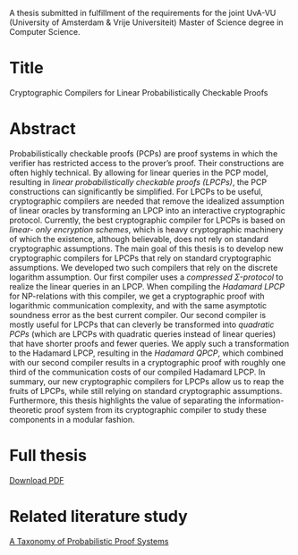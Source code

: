 A thesis submitted in fulfillment of the requirements for
the joint UvA-VU (University of Amsterdam & Vrije Universiteit) Master of Science degree in Computer Science.

# Title
Cryptographic Compilers for Linear Probabilistically Checkable Proofs

# Abstract
Probabilistically checkable proofs (PCPs) are proof systems in which the verifier
has restricted access to the prover’s proof. Their constructions are often
highly technical. By allowing for linear queries in the PCP model, resulting
in _linear probabilistically checkable proofs (LPCPs)_, the PCP constructions can
significantly be simplified. For LPCPs to be useful, cryptographic compilers are
needed that remove the idealized assumption of linear oracles by transforming
an LPCP into an interactive cryptographic protocol.
Currently, the best cryptographic compiler for LPCPs is based on _linear-
only encryption schemes_, which is heavy cryptographic machinery of which
the existence, although believable, does not rely on standard cryptographic
assumptions. The main goal of this thesis is to develop new cryptographic
compilers for LPCPs that rely on standard cryptographic assumptions. We developed
two such compilers that rely on the discrete logarithm assumption. Our
first compiler uses a _compressed Σ-protocol_ to realize the linear queries in an
LPCP. When compiling the _Hadamard LPCP_ for NP-relations with this compiler,
we get a cryptographic proof with logarithmic communication complexity,
and with the same asymptotic soundness error as the best current compiler.
Our second compiler is mostly useful for LPCPs that can cleverly be transformed
into _quadratic PCPs_ (which are LPCPs with quadratic queries instead
of linear queries) that have shorter proofs and fewer queries. We apply such
a transformation to the Hadamard LPCP, resulting in the _Hadamard QPCP_,
which combined with our second compiler results in a cryptographic proof with
roughly one third of the communication costs of our compiled Hadamard LPCP.
In summary, our new cryptographic compilers for LPCPs allow us to reap
the fruits of LPCPs, while still relying on standard cryptographic assumptions.
Furthermore, this thesis highlights the value of separating the information-
theoretic proof system from its cryptographic compiler to study these components in a modular fashion.

# Full thesis
[Download PDF](https://github.com/MarkBebawy/MSc-CS-Thesis/blob/main/MSc_CS_Thesis.pdf)

# Related literature study
[A Taxonomy of Probabilistic Proof Systems](https://github.com/MarkBebawy/MSc-CS-Thesis/blob/main/TaxonomyProofSystems.pdf)
